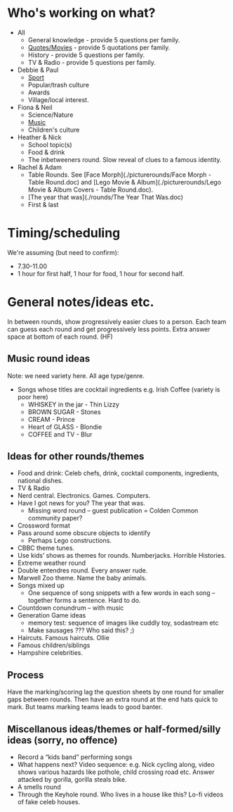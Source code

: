 Who's working on what?
======================

* All
  * General knowledge - provide 5 questions per family.
  * [Quotes/Movies](./rounds/quotesFromMovies.md) - provide 5 quotations per family.
  * History - provide 5 questions per family.
  * TV & Radio - provide 5 questions per family.
* Debbie & Paul
  * [Sport](./rounds/sports.md)
  * Popular/trash culture
  * Awards
  * Village/local interest.
* Fiona & Neil
  * Science/Nature
  * [Music](./rounds/music.md)
  * Children's culture
* Heather & Nick
  * School topic(s)
  * Food & drink
  * The inbetweeners round. Slow reveal of clues to a famous identity.
* Rachel & Adam
  * Table Rounds. See [Face Morph](./picturerounds/Face Morph - Table Round.doc) and [Lego Movie & Album](./picturerounds/Lego Movie & Album Covers - Table Round.doc).
  * [The year that was](./rounds/The Year That Was.doc)
  * First & last

Timing/scheduling
=================
We're assuming (but need to confirm):
* 7.30-11.00
* 1 hour for first half, 1 hour for food, 1 hour for second half.


General notes/ideas etc.
========================

In between rounds, show progressively easier clues to a person. Each team can guess each round and get progressively less points. Extra answer space at bottom of each round. (HF)


Music round ideas
-----------------
Note: we need variety here. All age type/genre.
* Songs whose titles are cocktail ingredients e.g. Irish Coffee (variety is poor here)
  * WHISKEY in the jar - Thin Lizzy
  * BROWN SUGAR - Stones
  * CREAM - Prince
  * Heart of GLASS - Blondie
  * COFFEE and TV - Blur

Ideas for other rounds/themes
-----------------------------
* Food and drink: Celeb chefs, drink, cocktail components, ingredients, national dishes.
* TV & Radio
* Nerd central. Electronics. Games. Computers.
* Have I got news for you? The year that was.
  * Missing word round – guest publication = Colden Common community paper?
* Crossword format
* Pass around some obscure objects to identify
  * Perhaps Lego constructions.
* CBBC theme tunes.
* Use kids’ shows as themes for rounds. Numberjacks. Horrible Histories.
* Extreme weather round
* Double entendres round. Every answer rude.
* Marwell Zoo theme. Name the baby animals.
* Songs mixed up
  * One sequence of song snippets with a few words in each song – together forms a sentence. Hard to do.
* Countdown conundrum – with music
* Generation Game ideas
  * memory test: sequence of images like cuddly toy, sodastream etc
  * Make sausages ??? Who said this? ;)
* Haircuts. Famous haircuts. Ollie
* Famous children/siblings
* Hampshire celebrities.

Process
-------
Have the marking/scoring lag the question sheets by one round for smaller gaps between rounds. Then have an extra round at the end hats quick to mark. But teams marking teams leads to good banter.


Miscellanous ideas/themes or half-formed/silly ideas (sorry, no offence)
------------------------------------------------------------------------
* Record a “kids band” performing songs
* What happens next? Video sequence: e.g. Nick cycling along, video shows various hazards like pothole, child crossing road etc. Answer attacked by gorilla, gorilla steals bike.
* A smells round
* Through the Keyhole round. Who lives in a house like this? Lo-fi videos of fake celeb houses.
